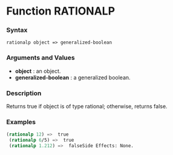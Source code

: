 <!-- Generated on 05/10/2020 by https://github.com/anto2oo/clhs-evolved -->

# Function RATIONALP

### Syntax
`rationalp object => generalized-boolean`  


### Arguments and Values
- **object** : an object.   
- **generalized-boolean** : a generalized boolean.   


### Description
Returns true if object is of type rational; otherwise, returns false.



### Examples
```lisp 
(rationalp 12) =>  true
 (rationalp 6/5) =>  true
 (rationalp 1.212) =>  falseSide Effects: None.
```
